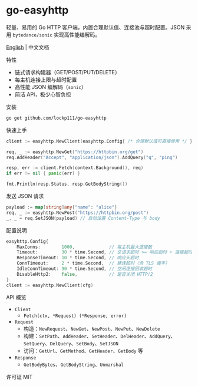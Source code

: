 go-easyhttp
=================

轻量、易用的 Go HTTP 客户端，内置合理默认值、连接池与超时配置。JSON 采用 `bytedance/sonic` 实现高性能编解码。

[English](README.md) | 中文文档

特性
- 链式请求构建器（GET/POST/PUT/DELETE）
- 每主机连接上限与超时配置
- 高性能 JSON 编解码（`sonic`）
- 简洁 API，极少心智负担

安装
```bash
go get github.com/lockp111/go-easyhttp
```

快速上手
```go
client := easyhttp.NewClient(easyhttp.Config{ /* 合理默认值可直接使用 */ })

req, _ := easyhttp.NewGet("https://httpbin.org/get")
req.AddHeader("Accept", "application/json").AddQuery("q", "ping")

resp, err := client.Fetch(context.Background(), req)
if err != nil { panic(err) }

fmt.Println(resp.Status, resp.GetBodyString())
```

发送 JSON 请求
```go
payload := map[string]any{"name": "alice"}
req, _ := easyhttp.NewPost("https://httpbin.org/post")
_, _ = req.SetJSON(payload) // 自动设置 Content-Type 与 body
```

配置说明
```go
easyhttp.Config{
    MaxConns:        1000,             // 每主机最大连接数
    Timeout:         30 * time.Second, // 总请求超时 >= 响应超时 + 连接超时
    ResponseTimeout: 10 * time.Second, // 响应头超时
    ConnTimeout:     2 * time.Second,  // 建连超时（含 TLS 握手）
    IdleConnTimeout: 90 * time.Second, // 空闲连接回收超时
    DisableHttp2:    false,            // 是否关闭 HTTP/2
}
client := easyhttp.NewClient(cfg)
```

API 概览
- `Client`
  - `Fetch(ctx, *Request) (*Response, error)`
- `Request`
  - 构造：`NewRequest`、`NewGet`、`NewPost`、`NewPut`、`NewDelete`
  - 构建：`SetPath`、`AddHeader`、`SetHeader`、`DelHeader`、`AddQuery`、`SetQuery`、`DelQuery`、`SetBody`、`SetJSON`
  - 访问：`GetUrl`、`GetMethod`、`GetHeader`、`GetBody` 等
- `Response`
  - `GetBodyBytes`、`GetBodyString`、`Unmarshal`

许可证
MIT


